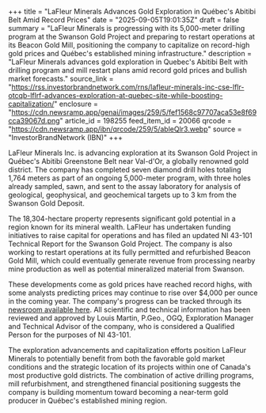 +++
title = "LaFleur Minerals Advances Gold Exploration in Québec's Abitibi Belt Amid Record Prices"
date = "2025-09-05T19:01:35Z"
draft = false
summary = "LaFleur Minerals is progressing with its 5,000-meter drilling program at the Swanson Gold Project and preparing to restart operations at its Beacon Gold Mill, positioning the company to capitalize on record-high gold prices and Québec's established mining infrastructure."
description = "LaFleur Minerals advances gold exploration in Quebec's Abitibi Belt with drilling program and mill restart plans amid record gold prices and bullish market forecasts."
source_link = "https://rss.investorbrandnetwork.com/rns/lafleur-minerals-inc-cse-lflr-otcqb-lflrf-advances-exploration-at-quebec-site-while-boosting-capitalization/"
enclosure = "https://cdn.newsramp.app/genai/images/259/5/fef1568c97707aca53e8f69cca39067d.png"
article_id = 198255
feed_item_id = 20066
qrcode = "https://cdn.newsramp.app/ibn/qrcode/259/5/ableQlr3.webp"
source = "InvestorBrandNetwork (IBN)"
+++

<p>LaFleur Minerals Inc. is advancing exploration at its Swanson Gold Project in Québec's Abitibi Greenstone Belt near Val-d'Or, a globally renowned gold district. The company has completed seven diamond drill holes totaling 1,764 meters as part of an ongoing 5,000-meter program, with three holes already sampled, sawn, and sent to the assay laboratory for analysis of geological, geophysical, and geochemical targets up to 3 km from the Swanson Gold Deposit.</p><p>The 18,304-hectare property represents significant gold potential in a region known for its mineral wealth. LaFleur has undertaken funding initiatives to raise capital for operations and has filed an updated NI 43-101 Technical Report for the Swanson Gold Project. The company is also working to restart operations at its fully permitted and refurbished Beacon Gold Mill, which could eventually generate revenue from processing nearby mine production as well as potential mineralized material from Swanson.</p><p>These developments come as gold prices have reached record highs, with some analysts predicting prices may continue to rise over $4,000 per ounce in the coming year. The company's progress can be tracked through its <a href="https://ibn.fm/LFLRF" rel="nofollow" target="_blank">newsroom available here</a>. All scientific and technical information has been reviewed and approved by Louis Martin, P.Geo., OGQ, Exploration Manager and Technical Advisor of the company, who is considered a Qualified Person for the purposes of NI 43-101.</p><p>The exploration advancements and capitalization efforts position LaFleur Minerals to potentially benefit from both the favorable gold market conditions and the strategic location of its projects within one of Canada's most productive gold districts. The combination of active drilling programs, mill refurbishment, and strengthened financial positioning suggests the company is building momentum toward becoming a near-term gold producer in Québec's established mining region.</p>